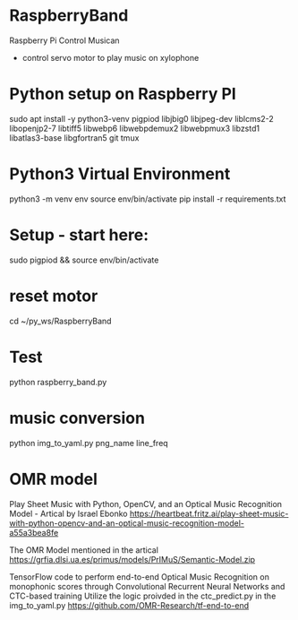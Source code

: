 # RaspberryBand
Raspberry Pi Control Musican
- control servo motor to play music on xylophone

# Python setup on Raspberry PI
sudo apt install -y python3-venv pigpiod libjbig0 libjpeg-dev liblcms2-2 libopenjp2-7 libtiff5 libwebp6 libwebpdemux2 libwebpmux3 libzstd1 libatlas3-base libgfortran5 git tmux

# Python3 Virtual Environment
python3 -m venv env
source env/bin/activate
pip install -r requirements.txt

# Setup - start here:
sudo pigpiod && source env/bin/activate

# reset motor
cd ~/py_ws/RaspberryBand 

# Test
python raspberry_band.py

# music conversion
python img_to_yaml.py png_name line_freq
 
# OMR model
Play Sheet Music with Python, OpenCV, and an Optical Music Recognition Model - Artical by Israel Ebonko
https://heartbeat.fritz.ai/play-sheet-music-with-python-opencv-and-an-optical-music-recognition-model-a55a3bea8fe

The OMR Model mentioned in the artical
https://grfia.dlsi.ua.es/primus/models/PrIMuS/Semantic-Model.zip

TensorFlow code to perform end-to-end Optical Music Recognition on monophonic scores through Convolutional Recurrent Neural Networks and CTC-based training
Utilize the logic proivded in the ctc_predict.py in the img_to_yaml.py
https://github.com/OMR-Research/tf-end-to-end